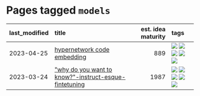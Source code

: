 # Pages tagged `models`

|last_modified|title|est. idea maturity|tags
|:---|:---|---:|:---|
|2023-04-25|[hypernetwork code embedding](../hypernetwork_embedding_for_code.md)|889|[![](https://img.shields.io/badge/tag-embeddings-2229ca)](../tags/embeddings.md) [![](https://img.shields.io/badge/tag-llm-49fd1a)](../tags/llm.md) [![](https://img.shields.io/badge/tag-machinelearning-3b815)](../tags/machinelearning.md) [![](https://img.shields.io/badge/tag-models-e9b626)](../tags/models.md) [![](https://img.shields.io/badge/tag-nlp-3b18a)](../tags/nlp.md)|
|2023-03-24|["why do you want to know?"-instruct-esque-fintetuning](../whydoyouwantoknow.md)|1987|[![](https://img.shields.io/badge/tag-aiethics-c6963e)](../tags/aiethics.md) [![](https://img.shields.io/badge/tag-alignment-6013c8)](../tags/alignment.md) [![](https://img.shields.io/badge/tag-dialogue-e3be61)](../tags/dialogue.md) [![](https://img.shields.io/badge/tag-models-e9b626)](../tags/models.md) [![](https://img.shields.io/badge/tag-wip-77a0)](../tags/wip.md)|